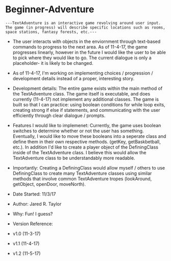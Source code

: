 # Beginner-Adventure

    ---TextAdventure is an interactive game revolving around user input. The game (in progress) will describe specific locations such as rooms, space stations, fantasy forests, etc.---
    
 * The user interacts with objects in the enviornment through text-based commands to progress to the next area. As of 11-4-17, the game progresses linearly, however in the future I would like the user to be able to pick where they would like to go. The current dialogue is only a placeholder- it is likely to be changed. 
 
 * As of 11-4-17, I'm working on implementing choices / progression / development details instead of a proper, interesting story.
 
 * Development details: The entire game exists within the main method of the TextAdventure class. The game itself is executable, and does currently (11-4-17) not implement any additional classes. The game is built so that I can practice: using boolean conditions for while loop exits, creating strong if else if statements, and communicating with the user efficiently through clear dialogue / prompts.

 * Features I would like to implemenet: Currently, the game uses boolean switches to determine whether or not the user has something. Eventually, I would like to move these booleans into a seperate class and define them in their own respective methods. (getKey, getBaskbetball, etc.). In addition I'd like to create a player object of the DefiningClass inside of the TextAdventure class. I believe this would allow the TextAdventure class to be understandably more readable. 

* Importantly: Creating a DefiningClass would allow myself / others to use DefiningClass to create many TextAdventure classes using similar methods that involve common TextAdventure tropes (lookAround, getObject, openDoor, moveNorth).


 * Date Started: 11/3/17
 * Author: Jared R. Taylor
 * Why: Fun! I guess?

* Version Reference:
* v1.0 (11-3-17)
* v1.1 (11-4-17)
* v1.2 (11-5-17)
